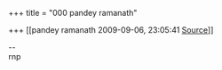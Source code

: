 +++
title = "000 pandey ramanath"

+++
[[pandey ramanath	2009-09-06, 23:05:41 [Source](https://groups.google.com/g/bvparishat/c/sMLqfhtf8AQ)]]



  

  
--  
rnp  
  

